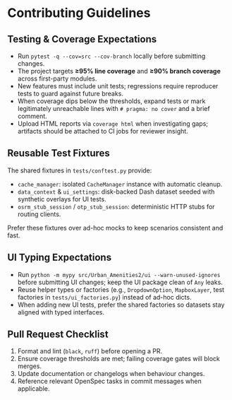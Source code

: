 # Contributing Guidelines

## Testing & Coverage Expectations

- Run `pytest -q --cov=src --cov-branch` locally before submitting changes.
- The project targets **≥95% line coverage** and **≥90% branch coverage** across first-party modules.
- New features must include unit tests; regressions require reproducer tests to guard against future breaks.
- When coverage dips below the thresholds, expand tests or mark legitimately unreachable lines with `# pragma: no cover` and a brief comment.
- Upload HTML reports via `coverage html` when investigating gaps; artifacts should be attached to CI jobs for reviewer insight.

## Reusable Test Fixtures

The shared fixtures in `tests/conftest.py` provide:

- `cache_manager`: isolated `CacheManager` instance with automatic cleanup.
- `data_context` & `ui_settings`: disk-backed Dash dataset seeded with synthetic overlays for UI tests.
- `osrm_stub_session` / `otp_stub_session`: deterministic HTTP stubs for routing clients.

Prefer these fixtures over ad-hoc mocks to keep scenarios consistent and fast.

## UI Typing Expectations

- Run `python -m mypy src/Urban_Amenities2/ui --warn-unused-ignores` before submitting UI changes; keep the UI package clean of `Any` leaks.
- Reuse helper types or factories (e.g., `DropdownOption`, `MapboxLayer`, test factories in `tests/ui_factories.py`) instead of ad-hoc dicts.
- When adding new UI tests, prefer the shared factories so datasets stay aligned with typed interfaces.

## Pull Request Checklist

1. Format and lint (`black`, `ruff`) before opening a PR.
2. Ensure coverage thresholds are met; failing coverage gates will block merges.
3. Update documentation or changelogs when behaviour changes.
4. Reference relevant OpenSpec tasks in commit messages when applicable.
